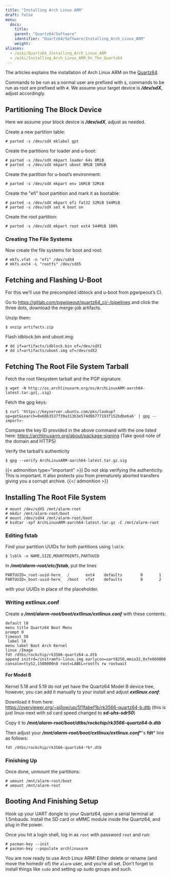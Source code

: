 ```yaml
---
title: "Installing Arch Linux ARM"
draft: false
menu:
  docs:
    title:
    parent: "Quartz64/Software"
    identifier: "Quartz64/Software/Installing_Arch_Linux_ARM"
    weight:
aliases:
  - /wiki/Quartz64_Installing_Arch_Linux_ARM
  - /wiki/Installing_Arch_Linux_ARM_On_The_Quartz64
---
```


The articles explains the installation of Arch Linux ARM on the [Quartz64](/documentation/Quartz64).

Commands to be run as a normal user are prefixed with `$`, commands to be run as root are prefixed with `#`. We assume your target device is ***/dev/sdX***, adjust accordingly.

## Partitioning The Block Device

Here we assume your block device is ***/dev/sdX***, adjust as needed.

Create a new partition table:

```console
# parted -s /dev/sdX mklabel gpt
```

Create the partitions for loader and u-boot:

```console
# parted -s /dev/sdX mkpart loader 64s 8MiB
# parted -s /dev/sdX mkpart uboot 8MiB 16MiB
```

Create the partition for u-boot’s environment:

```console
# parted -s /dev/sdX mkpart env 16MiB 32MiB
```

Create the "efi" boot partition and mark it as bootable:

```console
# parted -s /dev/sdX mkpart efi fat32 32MiB 544MiB
# parted -s /dev/sdX set 4 boot on
```

Create the root partition:

```console
# parted -s /dev/sdX mkpart root ext4 544MiB 100%
```

### Creating The File Systems

Now create the file systems for boot and root:

```console
# mkfs.vfat -n "efi" /dev/sdX4
# mkfs.ext4 -L "rootfs" /dev/sdX5
```

## Fetching and Flashing U-Boot

For this we’ll use the precompiled idblock and u-boot from pgwipeout’s CI.

Go to https://gitlab.com/pgwipeout/quartz64_ci/-/pipelines and click the three dots, download the merge-job artifacts.

Unzip them:

```console
$ unzip artifacts.zip
```

Flash idblock.bin and uboot.img:

```console
# dd if=artifacts/idblock.bin of=/dev/sdX1
# dd if=artifacts/uboot.img of=/dev/sdX2
```

## Fetching The Root File System Tarball

Fetch the root filesystem tarball and the PGP signature

```console
$ wget -N http://os.archlinuxarm.org/os/ArchLinuxARM-aarch64-latest.tar.gz{,.sig}
```

Fetch the gpg keys:

```console
$ curl 'https://keyserver.ubuntu.com/pks/lookup?op=get&search=0x68b3537f39a313b3e574d06777193f152bdbe6a6' | gpg --import=-
```

Compare the key ID provided in the above command with the one listed here: https://archlinuxarm.org/about/package-signing (Take good note of the domain and HTTPS)

Verify the tarball’s authenticity

```console
$ gpg --verify ArchLinuxARM-aarch64-latest.tar.gz.sig
```

{{< admonition type="important" >}}
 Do not skip verifying the authenticity. This is important. It also protects you from prematurely aborted transfers giving you a corrupt archive.
{{</ admonition >}}

## Installing The Root File System

```console
# mount /dev/sdX5 /mnt/alarm-root
# mkdir /mnt/alarm-root/boot
# mount /dev/sdX4 /mnt/alarm-root/boot
# bsdtar -xpf ArchLinuxARM-aarch64-latest.tar.gz -C /mnt/alarm-root
```

### Editing fstab

Find your partition UUIDs for both partitions using `lsblk`:

```console
$ lsblk -o NAME,SIZE,MOUNTPOINTS,PARTUUID
```

In ***/mnt/alarm-root/etc/fstab***, put the lines

```
PARTUUID=_root-uuid-here_  /       ext4    defaults        0       1
PARTUUID=_boot-uuid-here_  /boot   vfat    defaults        0       2
```

with your UUIDs in place of the placeholder.

### Writing extlinux.conf

Create a ***/mnt/alarm-root/boot/extlinux/extlinux.conf*** with these contents:

```
default l0
menu title Quartz64 Boot Menu
prompt 0
timeout 50
 label l0
menu label Boot Arch Kernel
linux /Image
fdt /dtbs/rockchip/rk3566-quartz64-a.dtb
append initrd=/initramfs-linux.img earlycon=uart8250,mmio32,0xfe660000 console=ttyS2,1500000n8 root=LABEL=rootfs rw rootwait
```

#### For Model B

Kernel 5.18 and 5.19 do not yet have the Quartz64 Model B device tree, however, you can add it manually to your install and adjust ***extlinux.conf***:

Download it from here: https://overviewer.org/~pillow/up/5f1fabef1b/rk3566-quartz64-b.dtb (this is just linux-next with sd card speed changed to ***sd-uhs-sdr50***)

Copy it to ***/mnt/alarm-root/boot/dtbs/rockchip/rk3566-quartz64-b.dtb***

Then adjust your ***/mnt/alarm-root/boot/extlinux/extlinux.conf****'s **fdt*** line as follows:

```
fdt /dtbs/rockchip/rk3566-quartz64-*b*.dtb
```

### Finishing Up

Once done, unmount the partitions:

```console
# umount /mnt/alarm-root/boot
# umount /mnt/alarm-root
```

## Booting And Finishing Setup

Hook up your UART dongle to your Quartz64, open a serial terminal at 1.5mbauds. Install the SD card or eMMC module inside the Quartz64, and plug in the power.

Once you hit a login shell, log in as `root` with password `root` and run:

```console
# pacman-key --init
# pacman-key --populate archlinuxarm
```

You are now ready to use Arch Linux ARM! Either delete or rename (and move the homedir of) the `alarm` user, and you’re all set. Don’t forget to install things like `sudo` and setting up sudo groups and such.
